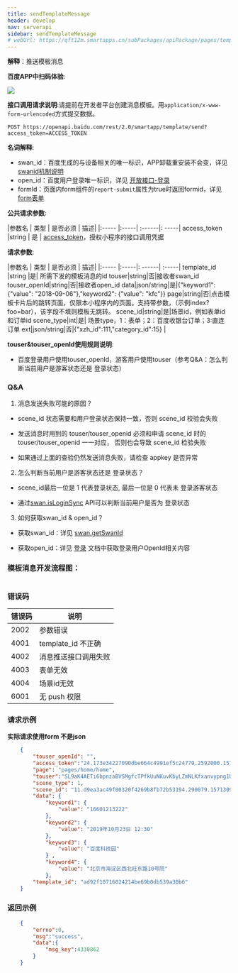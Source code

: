 ```yaml
---
title: sendTemplateMessage
header: develop
nav: serverapi
sidebar: sendTemplateMessage
# webUrl: https://qft12m.smartapps.cn/subPackages/apiPackage/pages/templateMessage/templateMessage
---
```

 

**解释**：推送模板消息

**百度APP中扫码体验**:

<img src="https://b.bdstatic.com/miniapp/assets/images/doc_demo/templateMessage.png"  class="demo-qrcode-image" />


**接口调用请求说明**:请提前在开发者平台创建消息模板。用`application/x-www-form-urlencoded`方式提交数据。

```
POST https://openapi.baidu.com/rest/2.0/smartapp/template/send?access_token=ACCESS_TOKEN

```


**名词解释**:

- swan_id：百度生成的与设备相关的唯一标识，APP卸载重安装不会变，详见 [swanid机制说明](https://smartprogram.baidu.com/docs/develop/api/open_userinfo/#swanid%E6%9C%BA%E5%88%B6%E8%AF%B4%E6%98%8E/)
- open_id：百度用户登录唯一标识，详见 [开放接口-登录](https://smartprogram.baidu.com/docs/develop/api/open/log_Session-Key/)
- formId：页面内form组件的`report-submit`属性为true时返回formid，详见 [form表单](https://smartprogram.baidu.com/docs/develop/component/formlist_form/)

**公共请求参数**:

|参数名 | 类型 | 是否必须 | 描述|
|:----- |:-----| :------|: -----|
access_token |string | 是 | [access_token](https://smartprogram.baidu.com/docs/develop/serverapi/power_exp/)，授权小程序的接口调用凭据

**请求参数**:

|参数名 | 类型 | 是否必须 | 描述|
|:----- |:-----|: ------| :-----|
template\_id |string |是| 所需下发的模板消息的id
touser|string|否|接收者swan_id
touser\_openId|string|否|接收者open_id
data|json/string|是|{"keyword1": {"value": "2018-09-06"},"keyword2": {"value": "kfc"}}
page|string|否|点击模板卡片后的跳转页面，仅限本小程序内的页面。支持带参数，（示例index?foo=bar），该字段不填则模板无跳转。
scene\_id|string|是|场景id，例如表单id和订单id
scene\_type|int|是|	场景type，1：表单；2：百度收银台订单；3:直连订单
ext|json/string|否|{"xzh\_id":111,"category\_id":15}                           |

**touser&touser_openId使用规则说明**:

- 百度登录用户使用touser_openId，游客用户使用touser（参考Q&A：怎么判断当前用户是游客状态还是 登录状态）

### Q&A

1. 消息发送失败可能的原因？

 - scene\_id 状态需要和用户登录状态保持一致，否则 scene_id 校验会失败

 - 发送消息时用到的 touser/touser\_openid 必须和申请 scene\_id 时的 touser/touser\_openid 一一对应， 否则也会导致 scene\_id 检验失败

 - 如果通过上面的查验仍然发送消息失败，请检查 appkey 是否异常

2. 怎么判断当前用户是游客状态还是 登录状态？

 - scene_id最后一位是 1 代表登录状态, 最后一位是 0 代表未 登录游客状态

 - 通过[swan.isLoginSync](https://smartprogram.baidu.com/docs/develop/api/open/log_swan-isLoginSync/) API可以判断当前用户是否为 登录状态

3. 如何获取swan\_id & open\_id？

 - 获取swan\_id：详见 [swan.getSwanId](https://smartprogram.baidu.com/docs/develop/api/open/userinfo_swan-getSwanId/)

 - 获取open\_id：详见 [ 登录](https://smartprogram.baidu.com/docs/develop/api/open/log_Session-Key/) 文档中获取登录用户OpenId相关内容


### 模板消息开发流程图：

![<picture>](../../../img/api/information/user3.png)

### 错误码

| 错误码  | 说明               |
|-------|------------------|
| 2002 | 参数错误             |
| 4001 | template\_id 不正确 |
| 4002 | 消息推送接口调用失败       |
| 4003 | 表单无效             |
| 4004 | 场景id无效           |
| 6001 | 无 push 权限        |

### 请求示例

**实际请求使用form 不是json**

```json
    {
    	"touser_openId": "",
    	"access_token":"24.173e34227090dbe664c4991ef5c24779.2592000.1573901211.282335-16099124", 
    	"page": "pages/home/home",
    	"touser":"SL9aK4AETi6bpnzaBVSMgfcTPfkUuNKuvKbyLZmNLKfxanvypng1UCzjgn5VG82QbFeiRdhdsa1q1JnV279RWu8pA", 
    	"scene_type": 1, 
    	"scene_id": "11.d9ea3ac49f00320f4269b8fb72b53194.290079.1571309167.0",
    	"data": {
    		"keyword1": {
    			"value": "16601213222"
    		},
    		"keyword2": {
    			"value": "2019年10月23日 12:30"
    		},
    		"keyword3": {
    			"value": "百度科技园"
    		} ,
    		"keyword4": {
    			"value": "北京市海淀区西北旺东路10号院"
    		}, 
    	"template_id": "ad92f10716024214be69b0db539a30b6"
    }
```
 
### 返回示例

```json
    {
	    "errno":0,
	    "msg":"success",
	    "data":{
	    	"msg_key":4330862
	    }
    }
```
